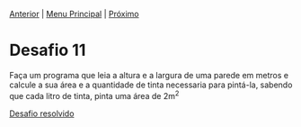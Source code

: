 [Anterior](Desafio10.md) | [Menu Principal](/README.md/) | [Próximo](desafio12.md)

# Desafio 11

Faça um programa que leia a altura e a largura de uma parede em metros e calcule a sua área e a quantidade de tinta necessaria para pintá-la, sabendo que cada litro de tinta, pinta uma área de 2m<sup>2

[Desafio resolvido](/Desafios/desafio011.py/)